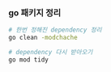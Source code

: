 ### go 패키지 정리
```bash
# 한번 정해진 dependency 정리
go clean -modchache

# dependency 다시 받아오기
go mod tidy
```
